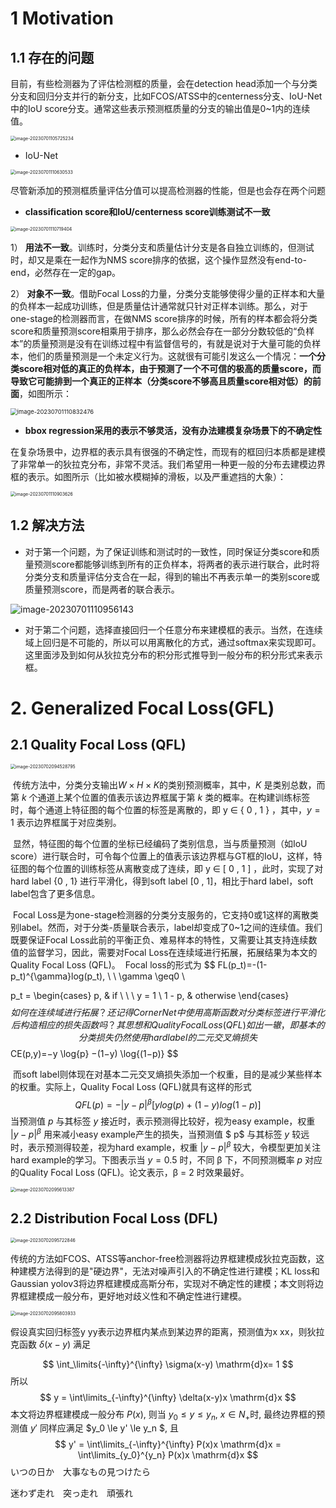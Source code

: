 # 1 Motivation

## 1.1 存在的问题

目前，有些检测器为了评估检测框的质量，会在detection head添加一个与分类分支和回归分支并行的新分支，比如FCOS/ATSS中的centerness分支、IoU-Net中的IoU score分支。通常这些表示预测框质量的分支的输出值是0~1内的连续值。

<img src="./.assets/image-20230701105725234.png" alt="image-20230701105725234" style="zoom:50%;" />

- IoU-Net

<img src="./.assets/image-20230701110630533.png" alt="image-20230701110630533" style="zoom:50%;" />

尽管新添加的预测框质量评估分值可以提高检测器的性能，但是也会存在两个问题

- **classification score和IoU/centerness score训练测试不一致**

<img src="./.assets/image-20230701110719404.png" alt="image-20230701110719404" style="zoom:50%;" />

1） **用法不一致**。训练时，分类分支和质量估计分支是各自独立训练的，但测试时，却又是乘在一起作为NMS score排序的依据，这个操作显然没有end-to-end，必然存在一定的gap。

2） **对象不一致**。借助Focal Loss的力量，分类分支能够使得少量的正样本和大量的负样本一起成功训练，但是质量估计通常就只针对正样本训练。那么，对于one-stage的检测器而言，在做NMS score排序的时候，所有的样本都会将分类score和质量预测score相乘用于排序，那么必然会存在一部分分数较低的“负样本”的质量预测是没有在训练过程中有监督信号的，有就是说对于大量可能的负样本，他们的质量预测是一个未定义行为。这就很有可能引发这么一个情况：**一个分类score相对低的真正的负样本，由于预测了一个不可信的极高的质量score，而导致它可能排到一个真正的正样本（分类score不够高且质量score相对低）的前面**，如图所示：

<img src="./.assets/image-20230701110832476.png" alt="image-20230701110832476" style="zoom: 67%;" />

- **bbox regression采用的表示不够灵活，没有办法建模复杂场景下的不确定性**

在复杂场景中，边界框的表示具有很强的不确定性，而现有的框回归本质都是建模了非常单一的狄拉克分布，非常不灵活。我们希望用一种更一般的分布去建模边界框的表示。如图所示（比如被水模糊掉的滑板，以及严重遮挡的大象）：

<img src="./.assets/image-20230701110903626.png" alt="image-20230701110903626" style="zoom:50%;" />



## 1.2 解决方法

- 对于第一个问题，为了保证训练和测试时的一致性，同时保证分类score和质量预测score都能够训练到所有的正负样本，将两者的表示进行联合，此时将分类分支和质量评估分支合在一起，得到的输出不再表示单一的类别score或质量预测score，而是两者的联合表示。

![image-20230701110956143](./.assets/image-20230701110956143.png)

- 对于第二个问题，选择直接回归一个任意分布来建模框的表示。当然，在连续域上回归是不可能的，所以可以用离散化的方式，通过softmax来实现即可。这里面涉及到如何从狄拉克分布的积分形式推导到一般分布的积分形式来表示框。



# 2. Generalized Focal Loss(GFL)

## 2.1 Quality Focal Loss (QFL)

<img src="./.assets/image-20230702094528795.png" alt="image-20230702094528795" style="zoom:50%;" />

​		传统方法中，分类分支输出$W\times H\times K$的类别预测概率，其中，$K$ 是类别总数，而第 $k$ 个通道上某个位置的值表示该边界框属于第 $k$ 类的概率。在构建训练标签时，每个通道上特征图的每个位置的标签是离散的，即 y ∈ { 0 , 1 } ，其中，$y=1$ 表示边界框属于对应类别。

​		显然，特征图的每个位置的坐标已经编码了类别信息，当与质量预测（如IoU score）进行联合时，可令每个位置上的值表示该边界框与GT框的IoU，这样，特征图的每个位置的训练标签从离散变成了连续，即 y ∈ [ 0 , 1 ] ，此时，实现了对hard label {0 , 1} 进行平滑化，得到soft label [0 , 1]，相比于hard label，soft label包含了更多信息。

​		Focal Loss是为one-stage检测器的分类分支服务的，它支持0或1这样的离散类别label。然而，对于分类-质量联合表示，label却变成了0~1之间的连续值。我们既要保证Focal Loss此前的平衡正负、难易样本的特性，又需要让其支持连续数值的监督学习，因此，需要对Focal Loss在连续域进行拓展，拓展结果为本文的Quality Focal Loss (QFL)。
​		Focal loss的形式为
$$
FL(p_t)=-(1-p_t)^{\gamma}log(p_t), \ \ \gamma \geq0 \\

p_t = 
\begin{cases}
p, & if \ \ \ y = 1 \\
1 - p, & otherwise
\end{cases}
$$
​		如何在连续域进行拓展？还记得CornerNet中使用高斯函数对分类标签进行平滑化后构造相应的损失函数吗？其思想和Quality Focal Loss (QFL)如出一辙，即基本的分类损失仍然使用hard label的二元交叉熵损失
$$
CE(p,y)=−y \log{p} −(1−y) \log{(1−p)}
$$

​		而soft label则体现在对基本二元交叉熵损失添加一个权重，目的是减少某些样本的权重。实际上，Quality Focal Loss (QFL)就具有这样的形式
$$
QFL(p)=-|y-p|^\beta[ylog(p)+(1-y)log(1-p)]
$$
当预测值 $p$ 与其标签 $y$ 接近时，表示预测得比较好，视为easy example，权重 $|y-p|^\beta$ 用来减小easy example产生的损失，当预测值 $ p$ 与其标签 $y$ 较远时，表示预测得较差，视为hard example，权重 $|y-p|^\beta$ 较大，令模型更加关注hard example的学习。下图表示当 $y = 0.5$ 时，不同 β 下，不同预测概率 $p$ 对应的Quality Focal Loss (QFL)。论文表示，β = 2 时效果最好。


<img src="./.assets/image-20230702095613387.png" alt="image-20230702095613387" style="zoom:50%;" />

## 2.2 Distribution Focal Loss (DFL)

<img src="./.assets/image-20230702095722846.png" alt="image-20230702095722846" style="zoom:50%;" />

传统的方法如FCOS、ATSS等anchor-free检测器将边界框建模成狄拉克函数，这种建模方法得到的是"硬边界"，无法对噪声引入的不确定性进行建模；KL loss和Gaussian yolov3将边界框建模成高斯分布，实现对不确定性的建模；本文则将边界框建模成一般分布，更好地对歧义性和不确定性进行建模。

<img src="./.assets/image-20230702095803933.png" alt="image-20230702095803933" style="zoom:50%;" />

假设真实回归标签y yy表示边界框内某点到某边界的距离，预测值为x xx，则狄拉克函数 $\delta(x-y)$ 满足

$$
\int_\limits{-\infty}^{\infty} \sigma(x-y) \mathrm{d}x= 1
$$
所以
$$
y = \int\limits_{-\infty}^{\infty} \delta(x-y)x \mathrm{d}x
$$
本文将边界框建模成一般分布 $P(x)$, 则当 $y_0 \le y \le y_n, \ x \in N_+$时, 最终边界框的预测值 $y'$ 同样应满足  $y_0 \le y' \le y_n $, 且
$$
y' = \int\limits_{-\infty}^{\infty} P(x)x \mathrm{d}x = \int\limits_{y_0}^{y_n} P(x)x \mathrm{d}x
$$
いつの日か　大事なもの見つけたら

迷わず走れ　突っ走れ　頑張れ